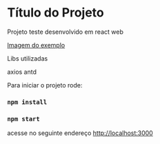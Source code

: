 
# Título do Projeto

Projeto teste desenvolvido em react web

[Imagem do exemplo ](src/images/test_app.png)

Libs utilizadas

axios
antd

Para iniciar o projeto rode:

### `npm install`

### `npm start`

acesse no seguinte endereço [http://localhost:3000](http://localhost:3000) 